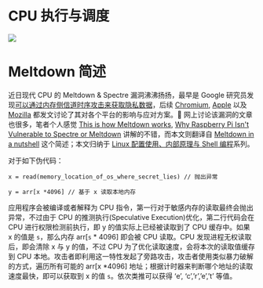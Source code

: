 # CPU 执行与调度

![](https://inews.co.uk/wp-content/uploads/2018/01/meltdownspectre-1376x1032.jpg)

# Meltdown 简述

近日现代 CPU 的 Meltdown & Spectre 漏洞沸沸扬扬，最早是 Google 研究员发现[可以通过内存侧信道时序攻击来获取隐私数据](https://googleprojectzero.blogspot.de/2018/01/reading-privileged-memory-with-side.html)，后续 [Chromium](https://www.chromium.org/Home/chromium-security/ssca), [Apple](https://support.apple.com/en-us/HT208394) 以及 [Mozilla](https://blog.mozilla.org/security/2018/01/03/mitigations-landing-new-class-timing-attack/) 都发文讨论了其对各个平台的影响与应对方案。 网上讨论该漏洞的文章也很多，笔者个人感觉 [This is how Meltdown works](https://dev.to/isaacandsuch/how-meltdown-works-28j2), [Why Raspberry Pi Isn't Vulnerable to Spectre or Meltdown](http://t.cn/RH3DVKj) 讲解的不错，而本文则翻译自 [Meltdown in a nutshell](https://hackernoon.com/meltdown-in-a-nutshell-bda0b79f84a2) 这个简述；本文归纳于 [Linux 配置使用、内部原理与 Shell 编程](https://parg.co/UMI)系列。

对于如下伪代码：

```
x = read(memory_location_of_os_where_secret_lies) // 抛出异常

y = arr[x *4096] // 基于 x 读取本地内存
```

应用程序会被编译或者解释为 CPU 指令，第一行对于敏感内存的读取最终会抛出异常，不过由于 CPU 的推测执行(Speculative Execution)优化，第二行代码会在 CPU 进行权限检测前执行，即 y 的值实际上已经被读取到了 CPU 缓存中。如果 x 的值是 `s`，那么内存 arr[`s` * 4096] 即会被 CPU 读取。CPU 发现进程无权读取后，即会清除 x 与 y 的值，不过 CPU 为了优化读取速度，会将本次的读取值缓存到 CPU 本地。攻击者即利用这一特性发起了旁路攻击，攻击者使用类似暴力破解的方式，遍历所有可能的 arr[x *4096] 地址；根据计时器来判断哪个地址的读取速度最快，即可以获取到 x 的值 `s`。依次类推可以获得 ‘e’, ‘c’,’r’,’e’,’t’ 等值。
